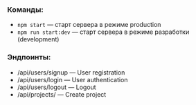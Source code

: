 ### Команды:

- `npm start` &mdash; старт сервера в режиме production
- `npm run start:dev` &mdash; старт сервера в режиме разработки (development)

### Эндпоинты:

- /api/users/signup &mdash; User registration
- /api/users/login &mdash; User authentication
- /api/users/logout &mdash; Logout
- /api/projects/ &mdash; Create project
